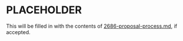 # PLACEHOLDER

This will be filled in with the contents of [2686-proposal-process.md](2686-proposal-process.md), if accepted.
